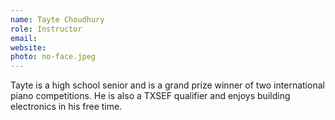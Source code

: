 ```yaml
---
name: Tayte Choudhury
role: Instructor
email: 
website: 
photo: no-face.jpeg
---
```


Tayte is a high school senior and is a grand prize winner of two international piano competitions. He is also a TXSEF qualifier and enjoys building electronics in his free time.

